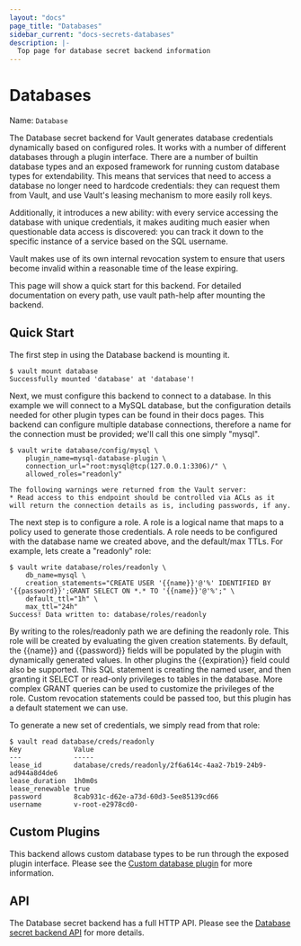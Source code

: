 ```yaml
---
layout: "docs"
page_title: "Databases"
sidebar_current: "docs-secrets-databases"
description: |-
  Top page for database secret backend information
---
```


# Databases

Name: `Database`

The Database secret backend for Vault generates database credentials dynamically
based on configured roles. It works with a number of different databases through
a plugin interface. There are a number of builtin database types and an exposed
framework for running custom database types for extendability. This means that
services that need to access a database no longer need to hardcode credentials:
they can request them from Vault, and use Vault's leasing mechanism to more
easily roll keys.

Additionally, it introduces a new ability: with every service accessing the
database with unique credentials, it makes auditing much easier when
questionable data access is discovered: you can track it down to the specific
instance of a service based on the SQL username.

Vault makes use of its own internal revocation system to ensure that users
become invalid within a reasonable time of the lease expiring.

This page will show a quick start for this backend. For detailed documentation
on every path, use vault path-help after mounting the backend.

## Quick Start

The first step in using the Database backend is mounting it.

```text
$ vault mount database
Successfully mounted 'database' at 'database'!
```

Next, we must configure this backend to connect to a database. In this example
we will connect to a MySQL database, but the configuration details needed for
other plugin types can be found in their docs pages. This backend can configure
multiple database connections, therefore a name for the connection must be
provided; we'll call this one simply "mysql".

```
$ vault write database/config/mysql \
    plugin_name=mysql-database-plugin \
    connection_url="root:mysql@tcp(127.0.0.1:3306)/" \
    allowed_roles="readonly"

The following warnings were returned from the Vault server:
* Read access to this endpoint should be controlled via ACLs as it will return the connection details as is, including passwords, if any.
```

The next step is to configure a role. A role is a logical name that maps to a
policy used to generate those credentials. A role needs to be configured with
the database name we created above, and the default/max TTLs. For example, lets
create a "readonly" role:

```
$ vault write database/roles/readonly \
    db_name=mysql \
    creation_statements="CREATE USER '{{name}}'@'%' IDENTIFIED BY '{{password}}';GRANT SELECT ON *.* TO '{{name}}'@'%';" \
    default_ttl="1h" \
    max_ttl="24h"
Success! Data written to: database/roles/readonly
```
By writing to the roles/readonly path we are defining the readonly role. This
role will be created by evaluating the given creation statements. By default,
the {{name}} and {{password}} fields will be populated by the plugin with
dynamically generated values. In other plugins the {{expiration}} field could
also be supported. This SQL statement is creating the named user, and then
granting it SELECT or read-only privileges to tables in the database. More
complex GRANT queries can be used to customize the privileges of the role.
Custom revocation statements could be passed too, but this plugin has a default
statement we can use.

To generate a new set of credentials, we simply read from that role:

```
$ vault read database/creds/readonly
Key            	Value
---            	-----
lease_id       	database/creds/readonly/2f6a614c-4aa2-7b19-24b9-ad944a8d4de6
lease_duration 	1h0m0s
lease_renewable	true
password       	8cab931c-d62e-a73d-60d3-5ee85139cd66
username       	v-root-e2978cd0-
```

## Custom Plugins

This backend allows custom database types to be run through the exposed plugin
interface. Please see the [Custom database
plugin](/docs/secrets/databases/custom.html) for more information.

## API

The Database secret backend has a full HTTP API. Please see the [Database secret
backend API](/api/secret/databases/index.html) for more details.

